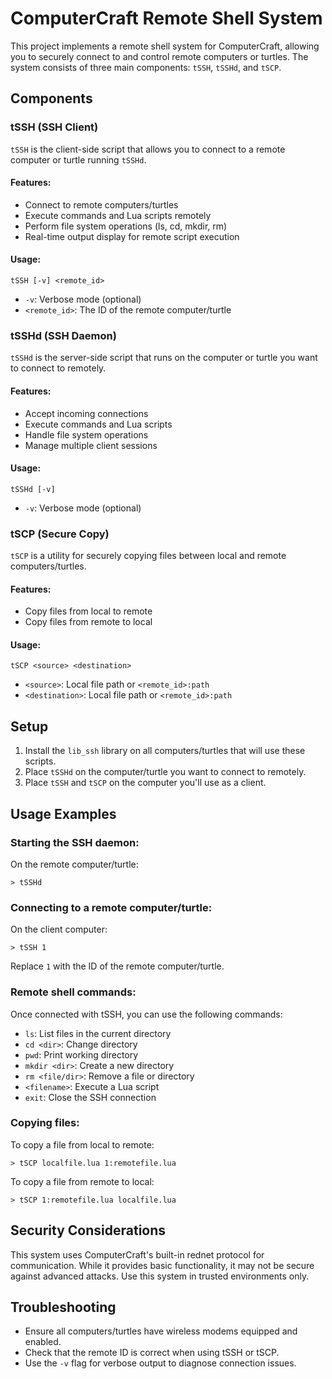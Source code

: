 # ComputerCraft Remote Shell System

This project implements a remote shell system for ComputerCraft, allowing you to securely connect to and control remote computers or turtles. The system consists of three main components: `tSSH`, `tSSHd`, and `tSCP`.

## Components

### tSSH (SSH Client)

`tSSH` is the client-side script that allows you to connect to a remote computer or turtle running `tSSHd`.

#### Features:
- Connect to remote computers/turtles
- Execute commands and Lua scripts remotely
- Perform file system operations (ls, cd, mkdir, rm)
- Real-time output display for remote script execution

#### Usage:
```
tSSH [-v] <remote_id>
```
- `-v`: Verbose mode (optional)
- `<remote_id>`: The ID of the remote computer/turtle

### tSSHd (SSH Daemon)

`tSSHd` is the server-side script that runs on the computer or turtle you want to connect to remotely.

#### Features:
- Accept incoming connections
- Execute commands and Lua scripts
- Handle file system operations
- Manage multiple client sessions

#### Usage:
```
tSSHd [-v]
```
- `-v`: Verbose mode (optional)

### tSCP (Secure Copy)

`tSCP` is a utility for securely copying files between local and remote computers/turtles.

#### Features:
- Copy files from local to remote
- Copy files from remote to local

#### Usage:
```
tSCP <source> <destination>
```
- `<source>`: Local file path or `<remote_id>:path`
- `<destination>`: Local file path or `<remote_id>:path`

## Setup

1. Install the `lib_ssh` library on all computers/turtles that will use these scripts.
2. Place `tSSHd` on the computer/turtle you want to connect to remotely.
3. Place `tSSH` and `tSCP` on the computer you'll use as a client.

## Usage Examples

### Starting the SSH daemon:
On the remote computer/turtle:
```
> tSSHd
```

### Connecting to a remote computer/turtle:
On the client computer:
```
> tSSH 1
```
Replace `1` with the ID of the remote computer/turtle.

### Remote shell commands:
Once connected with tSSH, you can use the following commands:
- `ls`: List files in the current directory
- `cd <dir>`: Change directory
- `pwd`: Print working directory
- `mkdir <dir>`: Create a new directory
- `rm <file/dir>`: Remove a file or directory
- `<filename>`: Execute a Lua script
- `exit`: Close the SSH connection

### Copying files:
To copy a file from local to remote:
```
> tSCP localfile.lua 1:remotefile.lua
```

To copy a file from remote to local:
```
> tSCP 1:remotefile.lua localfile.lua
```

## Security Considerations

This system uses ComputerCraft's built-in rednet protocol for communication. While it provides basic functionality, it may not be secure against advanced attacks. Use this system in trusted environments only.

## Troubleshooting

- Ensure all computers/turtles have wireless modems equipped and enabled.
- Check that the remote ID is correct when using tSSH or tSCP.
- Use the `-v` flag for verbose output to diagnose connection issues.